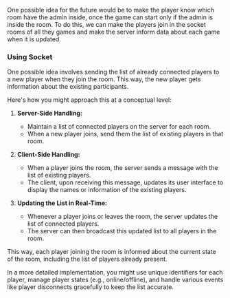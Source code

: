 One possible idea for the future would be to make the player know which room have the admin inside, once the game can start only if the admin is inside the room. To do this, we can make the players join in the socket rooms of all they games and make the server inform data about each game when it is updated.



### Using Socket 

One possible idea involves sending the list of already connected players to a new player when they join the room. This way, the new player gets information about the existing participants.

Here's how you might approach this at a conceptual level:

1. **Server-Side Handling:**
    - Maintain a list of connected players on the server for each room.
    - When a new player joins, send them the list of existing players in that room.

1. **Client-Side Handling:**    
    - When a player joins the room, the server sends a message with the list of existing players.
    - The client, upon receiving this message, updates its user interface to display the names or information of the existing players.

1. **Updating the List in Real-Time:**    
    - Whenever a player joins or leaves the room, the server updates the list of connected players.
    - The server can then broadcast this updated list to all players in the room.

This way, each player joining the room is informed about the current state of the room, including the list of players already present.

In a more detailed implementation, you might use unique identifiers for each player, manage player states (e.g., online/offline), and handle various events like player disconnects gracefully to keep the list accurate. 
